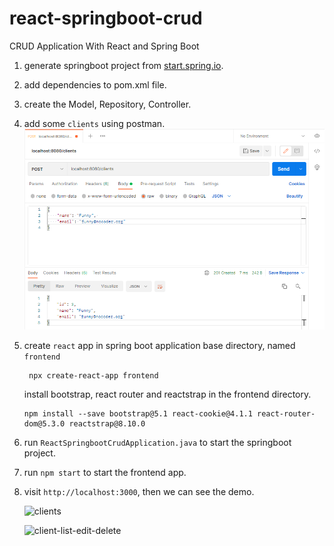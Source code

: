 # react-springboot-crud

CRUD Application With React and Spring Boot

1. generate springboot project from [start.spring.io](https://start.spring.io/).
2. add dependencies to pom.xml file.
3. create the Model, Repository, Controller.
4. add some `clients` using postman.
![postman](./images/postman-create-client.png)
5. create `react` app in spring boot application base directory, named `frontend`
    
   ```shell
    npx create-react-app frontend
    ```
   
    install bootstrap, react router and reactstrap in the frontend directory.

    ```shell
    npm install --save bootstrap@5.1 react-cookie@4.1.1 react-router-dom@5.3.0 reactstrap@8.10.0
    ```
6. run `ReactSpringbootCrudApplication.java` to start the springboot project.
7. run `npm start` to start the frontend app.
8. visit `http://localhost:3000`, then we can see the demo.

   ![clients](./images/clients.png)

   ![client-list-edit-delete](./images/client-list-edit-delete.png)